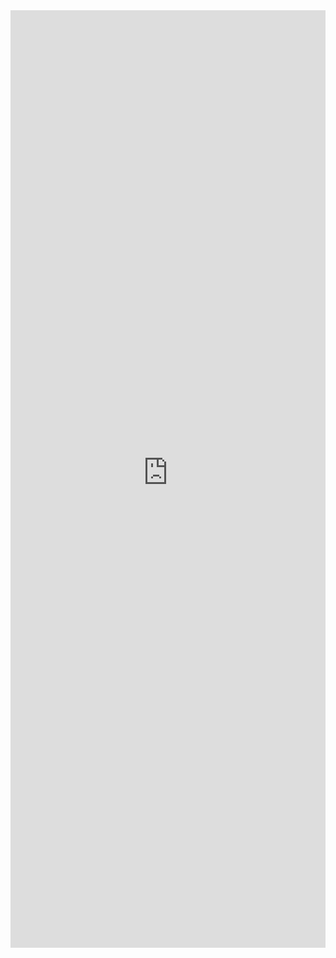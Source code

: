 <iframe title='Slider Examples' src='https://fabricweb.z5.web.core.windows.net/pr-deploy-site/refs/pull/9333/merge/fabric-website-resources/dist/index.html#/examples/slider?docsExample=true' frameborder='no' width='100%' height='1500'>